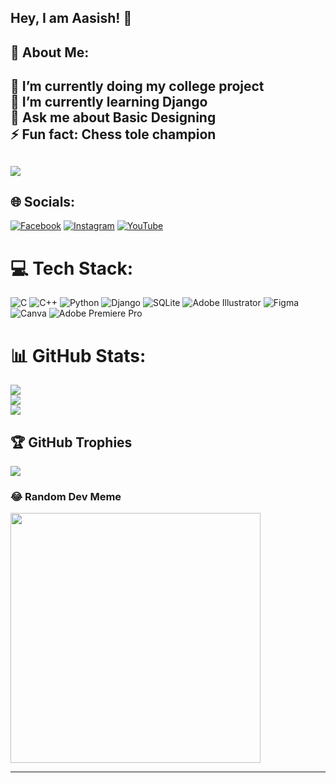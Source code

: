 ## Hey, I am Aasish! 👋

## 💫 About Me:
🔭 I’m currently doing my college project<br>🌱 I’m currently learning Django<br>💬 Ask me about Basic Designing<br>⚡ Fun fact: Chess tole champion
--
[![](https://visitcount.itsvg.in/api?id=Ghisingo&icon=5&color=4)](https://visitcount.itsvg.in)
--

## 🌐 Socials:
[![Facebook](https://img.shields.io/badge/Facebook-%231877F2.svg?logo=Facebook&logoColor=white)](https://facebook.com/aasishghisingtamang) [![Instagram](https://img.shields.io/badge/Instagram-%23E4405F.svg?logo=Instagram&logoColor=white)](https://instagram.com/aasish.ng) [![YouTube](https://img.shields.io/badge/YouTube-%23FF0000.svg?logo=YouTube&logoColor=white)](https://youtube.com/@AasishGhising) 

# 💻 Tech Stack:
![C](https://img.shields.io/badge/c-%2300599C.svg?style=plastic&logo=c&logoColor=white) ![C++](https://img.shields.io/badge/c++-%2300599C.svg?style=plastic&logo=c%2B%2B&logoColor=white) ![Python](https://img.shields.io/badge/python-3670A0?style=plastic&logo=python&logoColor=ffdd54) ![Django](https://img.shields.io/badge/django-%23092E20.svg?style=plastic&logo=django&logoColor=white) ![SQLite](https://img.shields.io/badge/sqlite-%2307405e.svg?style=plastic&logo=sqlite&logoColor=white) ![Adobe Illustrator](https://img.shields.io/badge/adobe%20illustrator-%23FF9A00.svg?style=plastic&logo=adobe%20illustrator&logoColor=white) ![Figma](https://img.shields.io/badge/figma-%23F24E1E.svg?style=plastic&logo=figma&logoColor=white) ![Canva](https://img.shields.io/badge/Canva-%2300C4CC.svg?style=plastic&logo=Canva&logoColor=white) ![Adobe Premiere Pro](https://img.shields.io/badge/Adobe%20Premiere%20Pro-9999FF.svg?style=plastic&logo=Adobe%20Premiere%20Pro&logoColor=white)
# 📊 GitHub Stats:
![](https://github-readme-stats.vercel.app/api?username=Ghisingo&theme=dark&hide_border=false&include_all_commits=false&count_private=false)<br/>
![](https://github-readme-streak-stats.herokuapp.com/?user=Ghisingo&theme=dark&hide_border=false)<br/>
![](https://github-readme-stats.vercel.app/api/top-langs/?username=Ghisingo&theme=dark&hide_border=false&include_all_commits=false&count_private=false&layout=compact)

## 🏆 GitHub Trophies
![](https://github-profile-trophy.vercel.app/?username=Ghisingo&theme=radical&no-frame=false&no-bg=false&margin-w=4)

### 😂 Random Dev Meme
<img src='https://randommeme-five.vercel.app/' style="height: 400px;"/>

---


<!-- Proudly created with GPRM ( https://gprm.itsvg.in ) -->
